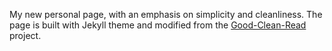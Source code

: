 My new personal page, with an emphasis on simplicity and cleanliness. The page is built with Jekyll theme and modified from the [Good-Clean-Read](https://github.com/adueck/good-clean-read?tab=readme-ov-file) project.
